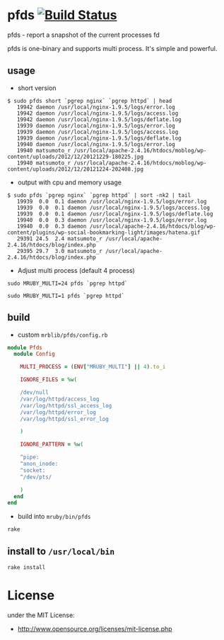 # pfds  [![Build Status](https://travis-ci.org/matsumoto-r/pfds.svg?branch=master)](https://travis-ci.org/matsumoto-r/pfds)

pfds - report a snapshot of the current processes fd

pfds is one-binary and supports multi process. It's simple and powerful. 

## usage

- short version

```
$ sudo pfds short `pgrep nginx` `pgrep httpd` | head
   19942 daemon /usr/local/nginx-1.9.5/logs/error.log
   19942 daemon /usr/local/nginx-1.9.5/logs/access.log
   19942 daemon /usr/local/nginx-1.9.5/logs/deflate.log
   19939 daemon /usr/local/nginx-1.9.5/logs/error.log
   19939 daemon /usr/local/nginx-1.9.5/logs/access.log
   19939 daemon /usr/local/nginx-1.9.5/logs/deflate.log
   19940 daemon /usr/local/nginx-1.9.5/logs/error.log
   19940 matsumoto_r /usr/local/apache-2.4.16/htdocs/moblog/wp-content/uploads/2012/12/20121229-180225.jpg
   19940 matsumoto_r /usr/local/apache-2.4.16/htdocs/moblog/wp-content/uploads/2012/12/20121224-202408.jpg
```

- output with cpu and memory usage

```
$ sudo pfds `pgrep nginx` `pgrep httpd` | sort -nk2 | tail
   19939  0.0  0.1 daemon /usr/local/nginx-1.9.5/logs/error.log
   19939  0.0  0.1 daemon /usr/local/nginx-1.9.5/logs/access.log
   19939  0.0  0.1 daemon /usr/local/nginx-1.9.5/logs/deflate.log
   19940  0.0  0.3 daemon /usr/local/nginx-1.9.5/logs/error.log
   19940  0.0  0.3 daemon /usr/local/apache-2.4.16/htdocs/blog/wp-content/plugins/wp-social-bookmarking-light/images/hatena.gif
   29391 24.5  2.4 matsumoto_r /usr/local/apache-2.4.16/htdocs/blog/index.php
   29395 29.7  3.0 matsumoto_r /usr/local/apache-2.4.16/htdocs/blog/index.php
```

- Adjust multi process (default 4 process)

```
sudo MRUBY_MULTI=24 pfds `pgrep httpd` 
```

```
sudo MRUBY_MULTI=1 pfds `pgrep httpd` 
```

## build

- custom `mrblib/pfds/config.rb`

```ruby
module Pfds
  module Config

    MULTI_PROCESS = (ENV["MRUBY_MULTI"] || 4).to_i

    IGNORE_FILES = %w(

    /dev/null
    /var/log/httpd/access_log
    /var/log/httpd/ssl_access_log
    /var/log/httpd/error_log
    /var/log/httpd/ssl_error_log

    )

    IGNORE_PATTERN = %w(

    ^pipe:
    ^anon_inode:
    ^socket:
    ^/dev/pts/

    )
  end
end
```

- build into `mruby/bin/pfds`

```
rake
```

## install to `/usr/local/bin`

```
rake install
```

# License
under the MIT License:

* http://www.opensource.org/licenses/mit-license.php
